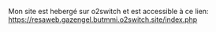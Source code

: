 Mon site est hebergé sur o2switch et est accessible à ce lien: https://resaweb.gazengel.butmmi.o2switch.site/index.php
